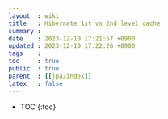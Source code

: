 ```yaml
---
layout  : wiki
title   : Hibernate 1st vs 2nd level cache
summary : 
date    : 2023-12-10 17:21:57 +0900
updated : 2023-12-10 17:22:26 +0900
tags    : 
toc     : true
public  : true
parent  : [[jpa/index]]
latex   : false
---
```

* TOC
{:toc}

